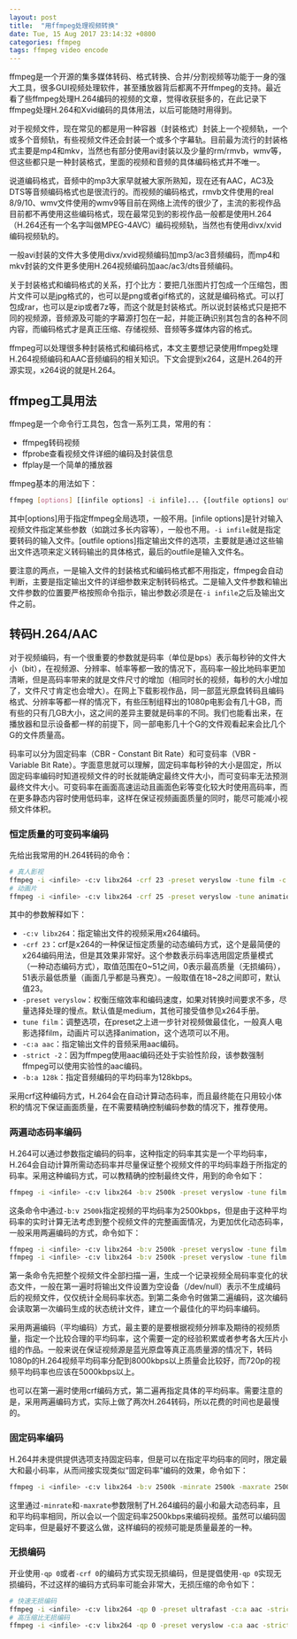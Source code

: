 ```yaml
---
layout: post
title:  "用ffmpeg处理视频转换"
date: Tue, 15 Aug 2017 23:14:32 +0800
categories: ffmpeg
tags: ffmpeg video encode
---
```


ffmpeg是一个开源的集多媒体转码、格式转换、合并/分割视频等功能于一身的强大工具，很多GUI视频处理软件，甚至播放器背后都离不开ffmpeg的支持。最近看了些ffmpeg处理H.264编码的视频的文章，觉得收获挺多的，在此记录下ffmpeg处理H.264和Xvid编码的具体用法，以后可能随时用得到。

对于视频文件，现在常见的都是用一种容器（封装格式）封装上一个视频轨，一个或多个音频轨，有些视频文件还会封装一个或多个字幕轨。目前最为流行的封装格式主要是mp4和mkv，当然也有部分使用avi封装以及少量的rm/rmvb，wmv等，但这些都只是一种封装格式，里面的视频和音频的具体编码格式并不唯一。

说道编码格式，音频中的mp3大家早就被大家所熟知，现在还有AAC，AC3及DTS等音频编码格式也是很流行的。而视频的编码格式，rmvb文件使用的real 8/9/10、wmv文件使用的wmv9等目前在网络上流传的很少了，主流的影视作品目前都不再使用这些编码格式，现在最常见到的影视作品一般都是使用H.264（H.264还有一个名字叫做MPEG-4AVC）编码视频轨，当然也有使用divx/xvid编码视频轨的。

一般avi封装的文件大多使用divx/xvid视频编码加mp3/ac3音频编码，而mp4和mkv封装的文件更多使用H.264视频编码加aac/ac3/dts音频编码。

关于封装格式和编码格式的关系，打个比方：要把几张图片打包成一个压缩包，图片文件可以是jpg格式的，也可以是png或者gif格式的，这就是编码格式。可以打包成rar，也可以是zip或者7z等，而这个就是封装格式。所以说封装格式只是把不同的视频源，音频源及可能的字幕源打包在一起，并能正确识别其包含的各种不同内容，而编码格式才是真正压缩、存储视频、音频等多媒体内容的格式。

ffmpeg可以处理很多种封装格式和编码格式，本文主要想记录使用ffmpeg处理H.264视频编码和AAC音频编码的相关知识。下文会提到x264，这是H.264的开源实现，x264说的就是H.264。

## ffmpeg工具用法

ffmpeg是一个命令行工具包，包含一系列工具，常用的有：

- ffmpeg转码视频
- ffprobe查看视频文件详细的编码及封装信息
- ffplay是一个简单的播放器

ffmpeg基本的用法如下：

```bash
ffmpeg [options] [[infile options] -i infile]... {[outfile options] outfile}...
```

其中[options]用于指定ffmpeg全局选项，一般不用。[infile options]是针对输入视频文件指定某些参数（如跳过多长内容等），一般也不用。`-i infile`就是指定要转码的输入文件。[outfile options]指定输出文件的选项，主要就是通过这些输出文件选项来定义转码输出的具体格式，最后的outfile是输入文件名。

要注意的两点，一是输入文件的封装格式和编码格式都不用指定，ffmpeg会自动判断，主要是指定输出文件的详细参数来定制转码格式。二是输入文件参数和输出文件参数的位置要严格按照命令指示，输出参数必须是在`-i infile`之后及输出文件之前。

## 转码H.264/AAC

对于视频编码，有一个很重要的参数就是码率（单位是bps）表示每秒钟的文件大小（bit），在视频源、分辨率、帧率等都一致的情况下，高码率一般比地码率更加清晰，但是高码率带来的就是文件尺寸的增加（相同时长的视频，每秒的大小增加了，文件尺寸肯定也会增大）。在网上下载影视作品，同一部蓝光原盘转码且编码格式、分辨率等都一样的情况下，有些压制组释出的1080p电影会有几十GB，而有些的只有几GB大小，这之间的差异主要就是码率的不同。我们也能看出来，在播放器和显示设备都一样的前提下，同一部电影几十个G的文件观看起来会比几个G的文件质量高。

码率可以分为固定码率（CBR - Constant Bit Rate）和可变码率（VBR - Variable Bit Rate）。字面意思就可以理解，固定码率每秒钟的大小是固定，所以固定码率编码时知道视频文件的时长就能确定最终文件大小，而可变码率无法预测最终文件大小。可变码率在画面高速运动且画面色彩等变化较大时使用高码率，而在更多静态内容时使用低码率，这样在保证视频画面质量的同时，能尽可能减小视频文件体积。

### 恒定质量的可变码率编码

先给出我常用的H.264转码的命令：

```bash
# 真人影视
ffmpeg -i <infile> -c:v libx264 -crf 23 -preset veryslow -tune film -c:a aac -strict -2 -b:a 128k <outfile>
# 动画片
ffmpeg -i <infile> -c:v libx264 -crf 25 -preset veryslow -tune animation -c:a aac -strict -2 -b:a 128k <outfile>
```

其中的参数解释如下：

- `-c:v libx264`：指定输出文件的视频采用x264编码。
- `-crf 23`：crf是x264的一种保证恒定质量的动态编码方式，这个是最简便的x264编码用法，但是其效果非常好。这个参数表示码率选用固定质量模式（一种动态编码方式），取值范围在0~51之间，0表示最高质量（无损编码），51表示最低质量（画面几乎都是马赛克）。一般取值在18~28之间即可，默认值23。
- `-preset veryslow`：权衡压缩效率和编码速度，如果对转换时间要求不多，尽量选择处理的慢点。默认值是medium，其他可接受值参见x264手册。
- `tune film`：调整选项，在preset之上进一步针对视频做最佳化，一般真人电影选择film，动画片可以选择animation，这个选项可以不用。
- `-c:a aac`：指定输出文件的音频采用aac编码。
- `-strict -2`：因为ffmpeg使用aac编码还处于实验性阶段，该参数强制ffmpeg可以使用实验性的aac编码。
- `-b:a 128k`：指定音频编码的平均码率为128kbps。

采用crf这种编码方式，H.264会在自动计算动态码率，而且最终能在只用较小体积的情况下保证画面质量，在不需要精确控制编码参数的情况下，推荐使用。

### 两遍动态码率编码

H.264可以通过参数指定编码的码率，这种指定的码率其实是一个平均码率，H.264会自动计算所需动态码率并尽量保证整个视频文件的平均码率趋于所指定的码率。采用这种编码方式，可以教精确的控制最终文件，用到的命令如下：

```bash
ffmpeg -i <infile> -c:v libx264 -b:v 2500k -preset veryslow -tune film -c:a aac -strict -2 -b:a 128k <outfile>
```

这条命令中通过`-b:v 2500k`指定视频的平均码率为2500kbps，但是由于这种平均码率的实时计算无法考虑到整个视频文件的完整画面情况，为更加优化动态码率，一般采用两遍编码的方式，命令如下：

```bash
ffmpeg -i <infile> -c:v libx264 -b:v 2500k -preset veryslow -tune film -pass 1 --slow-firstpass -an /dev/null
ffmpeg -i <infile> -c:v libx264 -b:v 2500k -preset veryslow -tune film -pass 2 -c:a aac -strict -2 -b:a 128k <outfile>
```

第一条命令先把整个视频文件全部扫描一遍，生成一个记录视频全局码率变化的状态文件，一般在第一遍时将输出文件设置为空设备（/dev/null）表示不生成编码后的视频文件，仅仅统计全局码率状态。到第二条命令时做第二遍编码，这次编码会读取第一次编码生成的状态统计文件，建立一个最佳化的平均码率编码。

采用两遍编码（平均编码）方式，最主要的是要根据视频分辨率及期待的视频质量，指定一个比较合理的平均码率，这个需要一定的经验积累或者参考各大压片小组的作品。一般来说在保证视频源是蓝光原盘等真正高质量源的情况下，转码1080p的H.264视频平均码率分配到8000kbps以上质量会比较好，而720p的视频平均码率也应该在5000kbps以上。

也可以在第一遍时使用crf编码方式，第二遍再指定具体的平均码率。需要注意的是，采用两遍编码方式，实际上做了两次H.264转码，所以花费的时间也是最慢的。

### 固定码率编码

H.264并未提供提供选项支持固定码率，但是可以在指定平均码率的同时，限定最大和最小码率，从而间接实现类似“固定码率”编码的效果，命令如下：

```bash
ffmpeg -i <infile> -c:v libx264 -b:v 2500k -minrate 2500k -maxrate 2500k -preset veryslow -tune film -c:a aac -strict -2 -b:a 128k <outfile>
```

这里通过`-minrate`和`-maxrate`参数限制了H.264编码的最小和最大动态码率，且和平均码率相同，所以会以一个固定码率2500kbps来编码视频。虽然可以编码固定码率，但是最好不要这么做，这样编码的视频可能是质量最差的一种。

### 无损编码

开业使用`-qp 0`或者`-crf 0`的编码方式实现无损编码，但是提倡使用`-qp 0`实现无损编码，不过这样的编码方式码率可能会非常大，无损压缩的命令如下：

```bash
# 快速无损编码
ffmpeg -i <infile> -c:v libx264 -qp 0 -preset ultrafast -c:a aac -strict -2 -b:a 128k <outfile>
# 高压缩比无损编码
ffmpeg -i <infile> -c:v libx264 -qp 0 -preset veryslow -c:a aac -strict -2 -b:a 128k <outfile>
```

